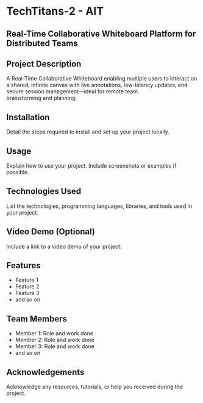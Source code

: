 # TechTitans-2 - AIT

## Real-Time Collaborative Whiteboard Platform for Distributed Teams

## Project Description
A Real-Time Collaborative Whiteboard enabling multiple users to interact on a shared, infinite canvas with live annotations, low-latency updates, and secure session management—ideal for remote team brainstorming and planning.

## Installation
Detail the steps required to install and set up your project locally.

## Usage
Explain how to use your project. Include screenshots or examples if possible.

## Technologies Used
List the technologies, programming languages, libraries, and tools used in your project.

## Video Demo (Optional)
Include a link to a video demo of your project.

## Features
- Feature 1
- Feature 2
- Feature 3
- and so on

## Team Members
- Member 1: Role and work done
- Member 2: Role and work done
- Member 3: Role and work done
- and so on

## Acknowledgements
Acknowledge any resources, tutorials, or help you received during the project.
